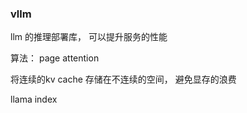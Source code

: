 ### vllm

llm  的推理部署库， 可以提升服务的性能

算法： page attention

将连续的kv cache 存储在不连续的空间， 避免显存的浪费





llama index